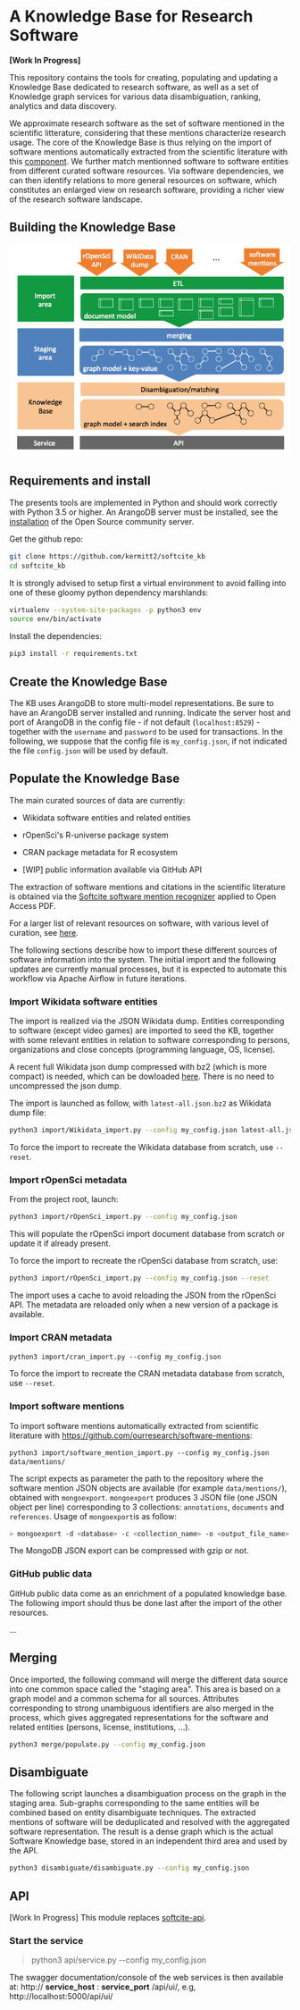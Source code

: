 # A Knowledge Base for Research Software

**[Work In Progress]**

This repository contains the tools for creating, populating and updating a Knowledge Base dedicated to research software, as well as a set of Knowledge graph services for various data disambiguation, ranking, analytics and data discovery. 

We approximate research software as the set of software mentioned in the scientific litterature, considering that these mentions characterize research usage. The core of the Knowledge Base is thus relying on the import of software mentions automatically extracted from the scientific literature with this [component](https://github.com/ourresearch/software-mentions). We further match mentionned software to software entities from different curated software resources. Via software dependencies, we can then identify relations to more general resources on software, which constitutes an enlarged view on research software, providing a richer view of the research software landscape.  

## Building the Knowledge Base 

![overview](doc/software-kb-building-overview.png)

## Requirements and install

The presents tools are implemented in Python and should work correctly with Python 3.5 or higher. An ArangoDB server must be installed, see the [installation](https://www.arangodb.com/download-major/) of the Open Source community server. 

Get the github repo:

```sh
git clone https://github.com/kermitt2/softcite_kb
cd softcite_kb
```
It is strongly advised to setup first a virtual environment to avoid falling into one of these gloomy python dependency marshlands:

```sh
virtualenv --system-site-packages -p python3 env
source env/bin/activate
```

Install the dependencies:

```sh
pip3 install -r requirements.txt
```

## Create the Knowledge Base

The KB uses ArangoDB to store multi-model representations. Be sure to have an ArangoDB server installed and running. Indicate the server host and port of ArangoDB in the config file - if not default (`localhost:8529`) - together with the `username` and `password` to be used for transactions. In the following, we suppose that the config file is `my_config.json`, if not indicated the file `config.json` will be used by default. 

## Populate the Knowledge Base

The main curated sources of data are currently:

- Wikidata software entities and related entities 

- rOpenSci's R-universe package system 

- CRAN package metadata for R ecosystem

- [WIP] public information available via GitHub API

The extraction of software mentions and citations in the scientific literature is obtained via the [Softcite software mention recognizer](https://github.com/ourresearch/software-mentions) applied to Open Access PDF. 

For a larger list of relevant resources on software, with various level of curation, see [here](doc/software-resources.md).

The following sections describe how to import these different sources of software information into the system. The initial import and the following updates are currently manual processes, but it is expected to automate this workflow via Apache Airflow in future iterations.  


### Import Wikidata software entities

The import is realized via the JSON Wikidata dump. Entities corresponding to software (except video games) are imported to seed the KB, together with some relevant entities in relation to software corresponding to persons, organizations and close concepts (programming language, OS, license). 

A recent full Wikidata json dump compressed with bz2 (which is more compact) is needed, which can be dowloaded [here](https://dumps.wikimedia.org/wikidatawiki/entities/). There is no need to uncompressed the json dump.

The import is launched as follow, with `latest-all.json.bz2` as Wikidata dump file:

```bash
python3 import/Wikidata_import.py --config my_config.json latest-all.json.bz2
```

To force the import to recreate the Wikidata database from scratch, use `--reset`.

### Import rOpenSci metadata

From the project root, launch:

```bash
python3 import/rOpenSci_import.py --config my_config.json
```

This will populate the rOpenSci import document database from scratch or update it if already present. 

To force the import to recreate the rOpenSci database from scratch, use:

```bash
python3 import/rOpenSci_import.py --config my_config.json --reset
```

The import uses a cache to avoid reloading the JSON from the rOpenSci API. The metadata are reloaded only when a new version of a package is available.

### Import CRAN metadata

```
python3 import/cran_import.py --config my_config.json
```

To force the import to recreate the CRAN metadata database from scratch, use `--reset`.


### Import software mentions 

To import software mentions automatically extracted from scientific literature with https://github.com/ourresearch/software-mentions:

```
python3 import/software_mention_import.py --config my_config.json data/mentions/
```

The script expects as parameter the path to the repository where the software mention JSON objects are available (for example `data/mentions/`), obtained with `mongoexport`. `mongoexport` produces 3 JSON file (one JSON object per line) corresponding to 3 collections: `annotations`, `documents` and `references`. Usage of `mongoexport`is as follow:

```bash
> mongoexport -d <database> -c <collection_name> -o <output_file_name>
``` 

The MongoDB JSON export can be compressed with gzip or not. 

### GitHub public data

GitHub public data come as an enrichment of a populated knowledge base. The following import should thus be done last after the import of the other resources. 

...

## Merging

Once imported, the following command will merge the different data source into one common space called the "staging area". This area is based on a graph model and a common schema for all sources. Attributes corresponding to strong unambiguous identifiers are also merged in the process, which gives aggregated representations for the software and related entities (persons, license, institutions, ...). 

```bash
python3 merge/populate.py --config my_config.json
```

## Disambiguate

The following script launches a disambiguation process on the graph in the staging area. Sub-graphs corresponding to the same entities will be combined based on entity disambiguate techniques. The extracted mentions of software will be deduplicated and resolved with the aggregated software representation. The result is a dense graph which is the actual Software Knowledge base, stored in an independent third area and used by the API.

```bash
python3 disambiguate/disambiguate.py --config my_config.json
```

## API

[Work In Progress] This module replaces [softcite-api](https://github.com/kermitt2/softcite-api).

### Start the service

> python3 api/service.py --config my_config.json

The swagger documentation/console of the web services is then available at: http:// **service_host** : **service_port** /api/ui/, e.g, http://localhost:5000/api/ui/




